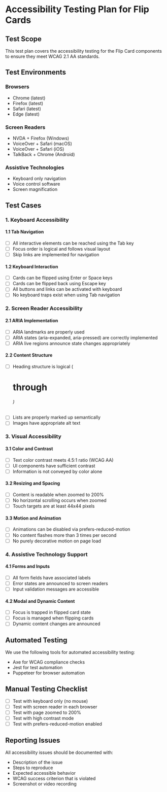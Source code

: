 # Accessibility Testing Plan for Flip Cards

## Test Scope
This test plan covers the accessibility testing for the Flip Card components to ensure they meet WCAG 2.1 AA standards.

## Test Environments

### Browsers
- Chrome (latest)
- Firefox (latest)
- Safari (latest)
- Edge (latest)

### Screen Readers
- NVDA + Firefox (Windows)
- VoiceOver + Safari (macOS)
- VoiceOver + Safari (iOS)
- TalkBack + Chrome (Android)

### Assistive Technologies
- Keyboard only navigation
- Voice control software
- Screen magnification

## Test Cases

### 1. Keyboard Accessibility

#### 1.1 Tab Navigation
- [ ] All interactive elements can be reached using the Tab key
- [ ] Focus order is logical and follows visual layout
- [ ] Skip links are implemented for navigation

#### 1.2 Keyboard Interaction
- [ ] Cards can be flipped using Enter or Space keys
- [ ] Cards can be flipped back using Escape key
- [ ] All buttons and links can be activated with keyboard
- [ ] No keyboard traps exist when using Tab navigation

### 2. Screen Reader Accessibility

#### 2.1 ARIA Implementation
- [ ] ARIA landmarks are properly used
- [ ] ARIA states (aria-expanded, aria-pressed) are correctly implemented
- [ ] ARIA live regions announce state changes appropriately

#### 2.2 Content Structure
- [ ] Heading structure is logical (<h1> through <h6>)
- [ ] Lists are properly marked up semantically
- [ ] Images have appropriate alt text

### 3. Visual Accessibility

#### 3.1 Color and Contrast
- [ ] Text color contrast meets 4.5:1 ratio (WCAG AA)
- [ ] UI components have sufficient contrast
- [ ] Information is not conveyed by color alone

#### 3.2 Resizing and Spacing
- [ ] Content is readable when zoomed to 200%
- [ ] No horizontal scrolling occurs when zoomed
- [ ] Touch targets are at least 44x44 pixels

#### 3.3 Motion and Animation
- [ ] Animations can be disabled via prefers-reduced-motion
- [ ] No content flashes more than 3 times per second
- [ ] No purely decorative motion on page load

### 4. Assistive Technology Support

#### 4.1 Forms and Inputs
- [ ] All form fields have associated labels
- [ ] Error states are announced to screen readers
- [ ] Input validation messages are accessible

#### 4.2 Modal and Dynamic Content
- [ ] Focus is trapped in flipped card state
- [ ] Focus is managed when flipping cards
- [ ] Dynamic content changes are announced

## Automated Testing
We use the following tools for automated accessibility testing:
- Axe for WCAG compliance checks
- Jest for test automation
- Puppeteer for browser automation

## Manual Testing Checklist
- [ ] Test with keyboard only (no mouse)
- [ ] Test with screen reader in each browser
- [ ] Test with page zoomed to 200%
- [ ] Test with high contrast mode
- [ ] Test with prefers-reduced-motion enabled

## Reporting Issues
All accessibility issues should be documented with:
- Description of the issue
- Steps to reproduce
- Expected accessible behavior
- WCAG success criterion that is violated
- Screenshot or video recording